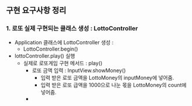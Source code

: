 ## 구현 요구사항 정리
### 1. 로또 실제 구현되는 클래스 생성 : LottoController
* Application 클래스에 LottoController 생성 : 
  * LottoController.begin()
* lottoController.play() 실행
  * 실제로 로또게임 구현 메서드 : play()
    * 로또 금액 입력 : InputView.showMoney()
      * 입력 받은 로또 금액을 LottoMoney의 inputMoney에 넣어줌.
      * 입력 받은 로또 급액을 1000으로 나눈 몫을 LottoMoney의 count에 넣어줌.
    * 

